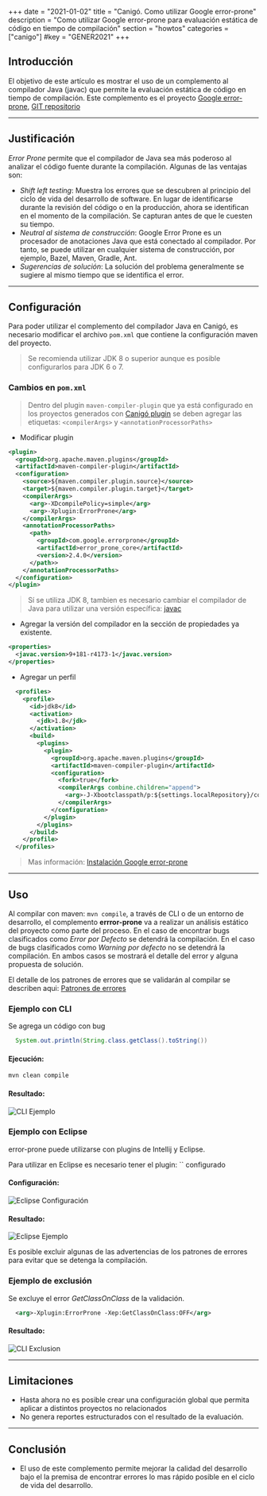 +++
date        = "2021-01-02"
title       = "Canigó. Como utilizar Google error-prone"
description = "Como utilizar Google error-prone para evaluación estática de código en tiempo de compilación"
section     = "howtos"
categories  = ["canigo"]
#key         = "GENER2021"
+++


## Introducción

El objetivo de este artículo es mostrar el uso de un complemento al compilador Java (javac) que permite la evaluación estática de código en tiempo de compilación. Este complemento es el proyecto [Google error-prone](https://errorprone.info/), [GIT repositorio](https://github.com/google/error-prone)

---
## Justificación

_Error Prone_ permite que el compilador de Java sea más poderoso al analizar el código fuente durante la compilación. Algunas de las ventajas son:

 * _Shift left testing_: Muestra los errores que se descubren al principio del ciclo de vida del desarrollo de software. En lugar de identificarse durante la revisión del código o en la producción, ahora se identifican en el momento de la compilación. Se capturan antes de que le cuesten su tiempo.
 * _Neutral al sistema de construcción_: Google Error Prone es un procesador de anotaciones Java que está conectado al compilador. Por tanto, se puede utilizar en cualquier sistema de construcción, por ejemplo, Bazel, Maven, Gradle, Ant.
 * _Sugerencias de solución_: La solución del problema generalmente se sugiere al mismo tiempo que se identifica el error.

---
## Configuración

Para poder utilizar el complemento del compilador Java en Canigó, es necesario modificar el archivo `pom.xml` que contiene la configuración maven del proyecto. 

> Se recomienda utilizar JDK 8 o superior aunque es posible configurarlos para JDK 6 o 7.

### Cambios en `pom.xml`

> Dentro del plugin `maven-compiler-plugin` que ya está configurado en los proyectos generados con [Canigó plugin](https://canigo.ctti.gencat.cat/canigo/entorn-desenvolupament/) se deben agregar las etiquetas: `<compilerArgs>` y `<annotationProcessorPaths>`

 * Modificar plugin

```xml
<plugin>
  <groupId>org.apache.maven.plugins</groupId>
  <artifactId>maven-compiler-plugin</artifactId>
  <configuration>
    <source>${maven.compiler.plugin.source}</source>
    <target>${maven.compiler.plugin.target}</target>
    <compilerArgs>
      <arg>-XDcompilePolicy=simple</arg>
      <arg>-Xplugin:ErrorProne</arg>
    </compilerArgs>
    <annotationProcessorPaths>
      <path>
        <groupId>com.google.errorprone</groupId>
        <artifactId>error_prone_core</artifactId>
        <version>2.4.0</version>
      </path>>
    </annotationProcessorPaths>
  </configuration>
</plugin>
```

> Sí se utiliza JDK 8, tambien es necesario cambiar el compilador de Java para utilizar una versión específica: [javac](github.com/google/error-prone-javac)

 * Agregar la versión del compilador en la sección de propiedades ya existente.

```xml
<properties>
  <javac.version>9+181-r4173-1</javac.version>
</properties>
```

 * Agregar un perfil

```xml
  <profiles>
    <profile>
      <id>jdk8</id>
      <activation>
        <jdk>1.8</jdk>
      </activation>
      <build>
        <plugins>
          <plugin>
            <groupId>org.apache.maven.plugins</groupId>
            <artifactId>maven-compiler-plugin</artifactId>
            <configuration>
              <fork>true</fork>
              <compilerArgs combine.children="append">
                <arg>-J-Xbootclasspath/p:${settings.localRepository}/com/google/errorprone/javac/${javac.version}/javac-${javac.version}.jar</arg>
              </compilerArgs>
            </configuration>
          </plugin>
        </plugins>
      </build>
    </profile>
  </profiles>
```

> Mas información: [Instalación Google error-prone](https://errorprone.info/docs/installation)

---
## Uso

Al compilar con maven: `mvn compile`, a través de CLI o de un entorno de desarrollo, el complemento **errror-prone** va a realizar un análisis estático del proyecto como parte del proceso. En el caso de encontrar bugs clasificados como _Error por Defecto_ se detendrá la compilación. En el caso de bugs clasificados como _Warning por defecto_ no se detendrá la compilación. En ambos casos se mostrará el detalle del error y alguna propuesta de solución.

El detalle de los patrones de errores que se validarán al compilar se describen aqui: [Patrones de errores](https://errorprone.info/bugpatterns)

### Ejemplo con CLI

Se agrega un código con bug

```java
  System.out.println(String.class.getClass().toString())
```

#### Ejecución:

```sh
mvn clean compile
```

#### Resultado:

![CLI Ejemplo](/images/howtos/2021-01-02_error_prone_cli_example1.gif)

### Ejemplo con Eclipse

error-prone puede utilizarse con plugins de Intellij y Eclipse. 

Para utilizar en Eclipse es necesario tener el plugin: `` configurado

####  Configuración:

![Eclipse Configuración](/images/howtos/2021-01-02_error_prone_ide_conf.gif)

#### Resultado:

![Eclipse Ejemplo](/images/howtos/2021-01-02_error_prone_ide_example.gif)


Es posible excluir algunas de las advertencias de los patrones de errores para evitar que se detenga la compilación.

### Ejemplo de exclusión

Se excluye el error _GetClassOnClass_ de la validación.

```xml
  <arg>-Xplugin:ErrorProne -Xep:GetClassOnClass:OFF</arg>
```

#### Resultado:

![CLI Exclusion](/images/howtos/2021-01-02_error_prone_cli_exclusion.gif)

---
## Limitaciones

 * Hasta ahora no es posible crear una configuración global que permita aplicar a distintos proyectos no relacionados
 * No genera reportes estructurados con el resultado de la evaluación.

---
## Conclusión

 * El uso de este complemento permite mejorar la calidad del desarrollo bajo el la premisa de encontrar errores lo mas rápido posible en el ciclo de vida del desarrollo. 


